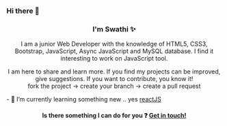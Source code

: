 <h3> Hi there 👋 </h3>

<h3 align="center"> I'm Swathi ✨ </h3>
<p align="center"> I am a junior Web Developer with the knowledge of HTML5, CSS3, Bootstrap, JavaScript, Async JavaScript and MySQL database. I find it interesting to work on JavaScript tool.  </p>
<p align="center"> I am here to share and learn more. If you find my projects can be improved, give suggestions. If you want to contribute, you know it! <br> fork the project -> create your branch -> create a pull request  </p>
<p> - 🌱 I’m currently learning something new .. yes <a href="https://reactjs.org/" > reactJS </a> <p>

<h4 align="center">Is there something I can do for you ❓ <a href="mailto:swathimuroor@gmail.com">  Get in touch!</a> </h4>
